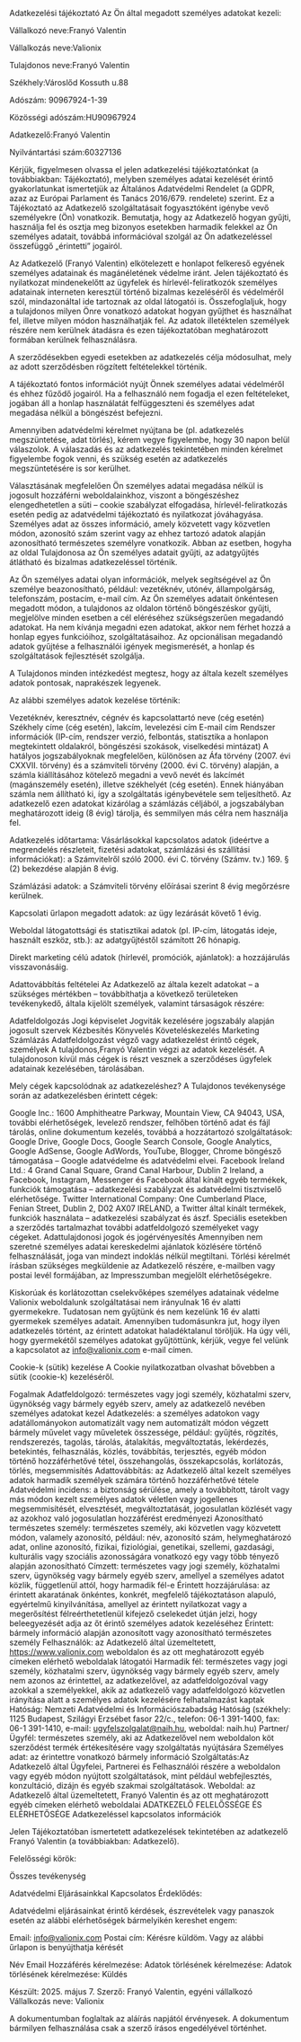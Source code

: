 Adatkezelési tájékoztató
Az Ön által megadott személyes adatokat kezeli:

Vállalkozó neve:Franyó Valentin

Vállalkozás neve:Valionix

Tulajdonos neve:Franyó Valentin

Székhely:Városlőd Kossuth u.88

Adószám: 90967924-1-39

Közösségi adószám:HU90967924

 Adatkezelő:Franyó Valentin

 Nyilvántartási szám:60327136

Kérjük, figyelmesen olvassa el jelen adatkezelési tájékoztatónkat (a továbbiakban: Tájékoztató), melyben személyes adatai kezelését érintő gyakorlatunkat ismertetjük az Általános Adatvédelmi Rendelet (a GDPR, azaz az Európai Parlament és Tanács 2016/679. rendelete) szerint. Ez a Tájékoztató az Adatkezelő szolgáltatásait fogyasztóként igénybe vevő személyekre (Ön) vonatkozik. Bemutatja, hogy az Adatkezelő hogyan gyűjti, használja fel és osztja meg bizonyos esetekben harmadik felekkel az Ön személyes adatait, továbbá információval szolgál az Ön adatkezeléssel összefüggő „érintetti” jogairól.

Az Adatkezelő (Franyó Valentin) elkötelezett e honlapot felkereső egyének személyes adatainak és magánéletének védelme iránt. Jelen tájékoztató és nyilatkozat mindenekelőtt az ügyfelek és hírlevél-feliratkozók személyes adatainak interneten keresztül történő bizalmas kezeléséről és védelméről szól, mindazonáltal ide tartoznak az oldal látogatói is. Összefoglaljuk, hogy a tulajdonos milyen Önre vonatkozó adatokat hogyan gyűjthet és használhat fel, illetve milyen módon használhatják fel. Az adatok illetéktelen személyek részére nem kerülnek átadásra és ezen tájékoztatóban meghatározott formában kerülnek felhasználásra.

A szerződésekben egyedi esetekben az adatkezelés célja módosulhat, mely az adott szerződésben rögzített feltételekkel történik.

A tájékoztató fontos információt nyújt Önnek személyes adatai védelméről és ehhez fűződő jogairól. Ha a felhasználó nem fogadja el ezen feltételeket, jogában áll a honlap használatát felfüggeszteni és személyes adat megadása nélkül a böngészést befejezni.

Amennyiben adatvédelmi kérelmet nyújtana be (pl. adatkezelés megszüntetése, adat törlés), kérem vegye figyelembe, hogy 30 napon belül válaszolok. A válaszadás és az adatkezelés tekintetében minden kérelmet figyelembe fogok venni, és szükség esetén az adatkezelés megszüntetésére is sor kerülhet.

Választásának megfelelően Ön személyes adatai megadása nélkül is jogosult hozzáférni weboldalainkhoz, viszont a böngészéshez elengedhetetlen a süti – cookie szabályzat elfogadása, hírlevél-feliratkozás esetén pedig az adatvédelmi tájékoztató és nyilatkozat jóváhagyása. Személyes adat az összes információ, amely közvetett vagy közvetlen módon, azonosító szám szerint vagy az ehhez tartozó adatok alapján azonosítható természetes személyre vonatkozik. Abban az esetben, hogyha az oldal Tulajdonosa az Ön személyes adatait gyűjti, az adatgyűjtés átlátható és bizalmas adatkezeléssel történik.

Az Ön személyes adatai olyan információk, melyek segítségével az Ön személye beazonosítható, például: vezetéknév, utónév, állampolgárság, telefonszám, postacím, e-mail cím. Az Ön személyes adatait önkéntesen megadott módon, a tulajdonos az oldalon történő böngészéskor gyűjti, megjelölve minden esetben a cél eléréséhez szükségszerűen megadandó adatokat. Ha nem kívánja megadni ezen adatokat, akkor nem férhet hozzá a honlap egyes funkcióihoz, szolgáltatásaihoz. Az opcionálisan megadandó adatok gyűjtése a felhasználói igények megismerését, a honlap és szolgáltatások fejlesztését szolgálja.

A Tulajdonos minden intézkedést megtesz, hogy az általa kezelt személyes adatok pontosak, naprakészek legyenek.

Az alábbi személyes adatok kezelése történik:

Vezetéknév, keresztnév, cégnév és kapcsolattartó neve (cég esetén)
Székhely címe (cég esetén), lakcím, levelezési cím
E-mail cím
Rendszer információk (IP-cím, rendszer verzió, felbontás, statisztika a honlapon megtekintett oldalakról, böngészési szokások, viselkedési mintázat)
A hatályos jogszabályoknak megfelelően, különösen az Áfa törvény (2007. évi CXXVII. törvény) és a számviteli törvény (2000. évi C. törvény) alapján, a számla kiállításához kötelező megadni a vevő nevét és lakcímét (magánszemély esetén), illetve székhelyét (cég esetén). Ennek hiányában számla nem állítható ki, így a szolgáltatás igénybevétele sem teljesíthető.
Az adatkezelő ezen adatokat kizárólag a számlázás céljából, a jogszabályban meghatározott ideig (8 évig) tárolja, és semmilyen más célra nem használja fel.

Adatkezelés időtartama:
Vásárlásokkal kapcsolatos adatok (ideértve a megrendelés részleteit, fizetési adatokat, számlázási és szállítási információkat): a Számvitelről szóló 2000. évi C. törvény (Számv. tv.) 169. § (2) bekezdése alapján 8 évig.

Számlázási adatok: a Számviteli törvény előírásai szerint 8 évig megőrzésre kerülnek.

Kapcsolati űrlapon megadott adatok: az ügy lezárását követő 1 évig.

Weboldal látogatottsági és statisztikai adatok (pl. IP-cím, látogatás ideje, használt eszköz, stb.): az adatgyűjtéstől számított 26 hónapig.

Direkt marketing célú adatok (hírlevél, promóciók, ajánlatok): a hozzájárulás visszavonásáig.

Adattovábbítás feltételei
Az Adatkezelő az általa kezelt adatokat – a szükséges mértékben – továbbíthatja a következő területeken tevékenykedő, általa kijelölt személyek, valamint társaságok részére:

Adatfeldolgozás
Jogi képviselet
Jogviták kezelésére jogszabály alapján jogosult szervek
Kézbesítés
Könyvelés
Követeléskezelés
Marketing
Számlázás
Adatfeldolgozást végző vagy adatkezelést érintő cégek, személyek
A tulajdonos,Franyó Valentin  végzi az adatok kezelését. A tulajdonoson kívül más cégek is részt vesznek a szerződéses ügyfelek adatainak kezelésében, tárolásában.

Mely cégek kapcsolódnak az adatkezeléshez?
A Tulajdonos tevékenysége során az adatkezelésben érintett cégek:

Google Inc.: 1600 Amphitheatre Parkway, Mountain View, CA 94043, USA, további elérhetőségek, levelező rendszer, felhőben történő adat és fájl tárolás, online dokumentum kezelés, továbbá a hozzátartozó szolgáltatások: Google Drive, Google Docs, Google Search Console, Google Analytics, Google AdSense, Google AdWords, YouTube, Blogger, Chrome böngésző támogatása – Google adatvédelme és adatvédelmi elvei.
Facebook Ireland Ltd.: 4 Grand Canal Square, Grand Canal Harbour, Dublin 2 Ireland, a Facebook, Instagram, Messenger és Facebook által kínált egyéb termékek, funkciók támogatása – adatkezelési szabályzat és adatvédelmi tisztviselő elérhetősége.
Twitter International Company: One Cumberland Place, Fenian Street, Dublin 2, D02 AX07 IRELAND, a Twitter által kínált termékek, funkciók használata – adatkezelési szabályzat és ászf.
Speciális esetekben a szerződés tartalmazhat további adatfeldolgozó személyeket vagy cégeket.
Adattulajdonosi jogok és jogérvényesítés
Amennyiben nem szeretné személyes adatai kereskedelmi ajánlatok közlésére történő felhasználását, joga van mindezt indoklás nélkül megtiltani. Törlési kérelmét írásban szükséges megküldenie az Adatkezelő részére, e-mailben vagy postai levél formájában, az Impresszumban megjelölt elérhetőségekre.

Kiskorúak és korlátozottan cselekvőképes személyes adatainak védelme
Valionix weboldalunk szolgáltatásai nem irányulnak 16 év alatti gyermekekre. Tudatosan nem gyűjtünk és nem kezelünk 16 év alatti gyermekek személyes adatait. Amennyiben tudomásunkra jut, hogy ilyen adatkezelés történt, az érintett adatokat haladéktalanul töröljük. Ha úgy véli, hogy gyermekétől személyes adatokat gyűjtöttünk, kérjük, vegye fel velünk a kapcsolatot az info@valionix.com e-mail címen.

Cookie-k (sütik) kezelése
A Cookie nyilatkozatban olvashat bővebben a sütik (cookie-k) kezeléséről.

Fogalmak
Adatfeldolgozó: természetes vagy jogi személy, közhatalmi szerv, ügynökség vagy bármely egyéb szerv, amely az adatkezelő nevében személyes adatokat kezel
Adatkezelés: a személyes adatokon vagy adatállományokon automatizált vagy nem automatizált módon végzett bármely művelet vagy műveletek összessége, például: gyűjtés, rögzítés, rendszerezés, tagolás, tárolás, átalakítás, megváltoztatás, lekérdezés, betekintés, felhasználás, közlés, továbbítás, terjesztés, egyéb módon történő hozzáférhetővé tétel, összehangolás, összekapcsolás, korlátozás, törlés, megsemmisítés
Adattovábbítás: az Adatkezelő által kezelt személyes adatok harmadik személyek számára történő hozzáférhetővé tétele
Adatvédelmi incidens: a biztonság sérülése, amely a továbbított, tárolt vagy más módon kezelt személyes adatok véletlen vagy jogellenes megsemmisítését, elvesztését, megváltoztatását, jogosulatlan közlését vagy az azokhoz való jogosulatlan hozzáférést eredményezi
Azonosítható természetes személy: természetes személy, aki közvetlen vagy közvetett módon, valamely azonosító, például: név, azonosító szám, helymeghatározó adat, online azonosító, fizikai, fiziológiai, genetikai, szellemi, gazdasági, kulturális vagy szociális azonosságára vonatkozó egy vagy több tényező alapján azonosítható
Címzett: természetes vagy jogi személy, közhatalmi szerv, ügynökség vagy bármely egyéb szerv, amellyel a személyes adatot közlik, függetlenül attól, hogy harmadik fél-e
Érintett hozzájárulása: az érintett akaratának önkéntes, konkrét, megfelelő tájékoztatáson alapuló, egyértelmű kinyilvánítása, amellyel az érintett nyilatkozat vagy a megerősítést félreérthetetlenül kifejező cselekedet útján jelzi, hogy beleegyezését adja az őt érintő személyes adatok kezeléséhez
Érintett: bármely információ alapján azonosított vagy azonosítható természetes személy
Felhasználók: az Adatkezelő által üzemeltetett, https://www.valionix.com weboldalon és az ott meghatározott egyéb címeken elérhető weboldalak látogatói
Harmadik fél: természetes vagy jogi személy, közhatalmi szerv, ügynökség vagy bármely egyéb szerv, amely nem azonos az érintettel, az adatkezelővel, az adatfeldolgozóval vagy azokkal a személyekkel, akik az adatkezelő vagy adatfeldolgozó közvetlen irányítása alatt a személyes adatok kezelésére felhatalmazást kaptak
Hatóság: Nemzeti Adatvédelmi és Információszabadság Hatóság (székhely: 1125 Budapest, Szilágyi Erzsébet fasor 22/c., telefon: 06-1 391-1400, fax: 06-1 391-1410, e-mail: ugyfelszolgalat@naih.hu, weboldal: naih.hu)
Partner/Ügyfél: természetes személy, aki az Adatkezelővel nem weboldalon köt szerződést termék értékesítésére vagy szolgáltatás nyújtására
Személyes adat: az érintettre vonatkozó bármely információ
Szolgáltatás:Az Adatkezelő által Ügyfelei, Partnerei és Felhasználói részére a weboldalon vagy egyéb módon nyújtott szolgáltatások, mint például webfejlesztés, konzultáció, dizájn és egyéb szakmai szolgáltatások.
Weboldal: az Adatkezelő által üzemeltetett, Franyó Valentin és az ott meghatározott egyéb címeken elérhető weboldalai
ADATKEZELŐ FELELŐSSÉGE ÉS ELÉRHETŐSÉGE
 Adatkezeléssel kapcsolatos információk

Jelen Tájékoztatóban ismertetett adatkezelések tekintetében  az adatkezelő Franyó Valentin (a továbbiakban: Adatkezelő).

Felelősségi körök:

Összes tevékenység

Adatvédelmi Eljárásainkkal Kapcsolatos Érdeklődés:

Adatvédelmi eljárásainkat érintő kérdések, észrevételek vagy panaszok esetén az alábbi elérhetőségek bármelyikén kereshet engem:

Email: info@valionix.com
Postai cím: Kérésre küldöm.
Vagy az alábbi űrlapon is benyújthatja kérését



Név
Email
 Hozzáférés kérelmezése:
 Adatok törlésének kérelmezése:
 Adatok törlésének kérelmezése:
 Küldés

Készült: 2025. május 7.
Szerző: Franyó Valentin, egyéni vállalkozó
Vállalkozás neve: Valionix

A dokumentumban foglaltak az aláírás napjától érvényesek.
A dokumentum bármilyen felhasználása csak a szerző írásos engedélyével történhet.
